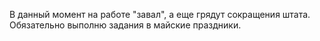 В данный момент на работе "завал", а еще грядут сокращения штата. Обязательно выполню задания в майские праздники.
